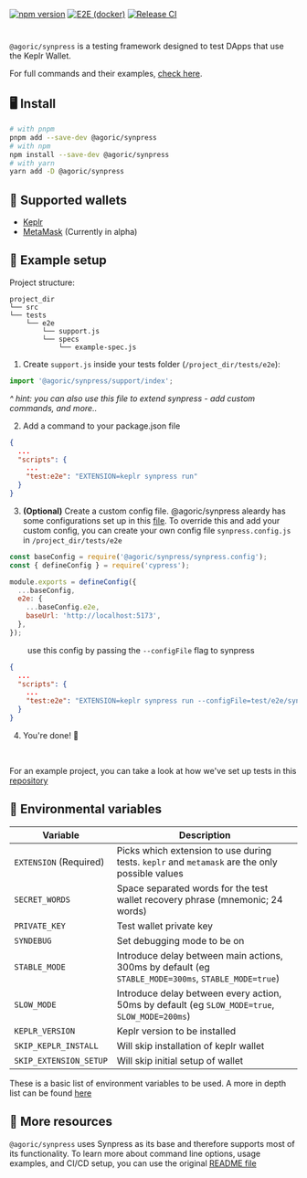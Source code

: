 [![npm version](https://badge.fury.io/js/@agoric%2Fsynpress.svg)](https://badge.fury.io/js/@agoric%2Fsynpress)
[![E2E (docker)](https://github.com/agoric-labs/synpress/actions/workflows/e2e_docker.yml/badge.svg?branch=master)](https://github.com/agoric-labs/synpress/actions/workflows/e2e_docker.yml)
[![Release CI](https://github.com/agoric-labs/synpress/actions/workflows/release.yml/badge.svg?branch=master)](https://github.com/agoric-labs/synpress/actions/workflows/release.yml)

#

`@agoric/synpress` is a testing framework designed to test DApps that use the
Keplr Wallet.

For full commands and their examples,
[check here](https://github.com/agoric-labs/synpress/blob/master/support/index.d.ts).

## 🖥️ Install

```bash
# with pnpm
pnpm add --save-dev @agoric/synpress
# with npm
npm install --save-dev @agoric/synpress
# with yarn
yarn add -D @agoric/synpress
```

## 👝 Supported wallets

- [Keplr](https://www.keplr.app)
- [MetaMask](https://metamask.io/) (Currently in alpha)

## 👷 Example setup

Project structure:

```text
project_dir
└── src
└── tests
    └── e2e
        └── support.js
        └── specs
            └── example-spec.js
```

1. Create `support.js` inside your tests folder (`/project_dir/tests/e2e`):

```js
import '@agoric/synpress/support/index';
```

_^ hint: you can also use this file to extend synpress - add custom commands,
and more.._

2. Add a command to your package.json file

```json
{
  ...
  "scripts": {
    ...
    "test:e2e": "EXTENSION=keplr synpress run"
  }
}
```

3. **(Optional)** Create a custom config file. @agoric/synpress aleardy has some
   configurations set up in this
   [file](https://github.com/agoric-labs/synpress/blob/master/synpress.config.js).
   To override this and add your custom config, you can create your own config
   file `synpress.config.js` in `/project_dir/tests/e2e`

```js
const baseConfig = require('@agoric/synpress/synpress.config');
const { defineConfig } = require('cypress');

module.exports = defineConfig({
  ...baseConfig,
  e2e: {
    ...baseConfig.e2e,
    baseUrl: 'http://localhost:5173',
  },
});
```

&nbsp;&nbsp;&nbsp;&nbsp;&nbsp;&nbsp;&nbsp; use this config by passing the
`--configFile` flag to synpress

```json
{
  ...
  "scripts": {
    ...
    "test:e2e": "EXTENSION=keplr synpress run --configFile=test/e2e/synpress.config.js"
  }
}

```

4. You're done! 🎉

</br>

For an example project, you can take a look at how we've set up tests in this
[repository](https://github.com/agoric-labs/synpress/tree/dev/tests/e2e)

## 📃 Environmental variables

| Variable               | Description                                                                                         |
| ---------------------- | --------------------------------------------------------------------------------------------------- |
| `EXTENSION` (Required) | Picks which extension to use during tests. `keplr` and `metamask` are the only possible values      |
| `SECRET_WORDS`         | Space separated words for the test wallet recovery phrase (mnemonic; 24 words)                      |
| `PRIVATE_KEY`          | Test wallet private key                                                                             |
| `SYNDEBUG`             | Set debugging mode to be on                                                                         |
| `STABLE_MODE`          | Introduce delay between main actions, 300ms by default (eg `STABLE_MODE=300ms`, `STABLE_MODE=true`) |
| `SLOW_MODE`            | Introduce delay between every action, 50ms by default (eg `SLOW_MODE=true`, `SLOW_MODE=200ms`)      |
| `KEPLR_VERSION`        | Keplr version to be installed                                                                       |
| `SKIP_KEPLR_INSTALL`   | Will skip installation of keplr wallet                                                              |
| `SKIP_EXTENSION_SETUP` | Will skip initial setup of wallet                                                                   |

These is a basic list of environment variables to be used. A more in depth list
can be found
[here](https://github.com/Synthetixio/synpress#-environmental-variables)

## 📝 More resources

`@agoric/synpress` uses Synpress as its base and therefore supports most of its
functionality. To learn more about command line options, usage examples, and
CI/CD setup, you can use the original
[README file](https://github.com/Synthetixio/synpress/blob/dev/README.md)
